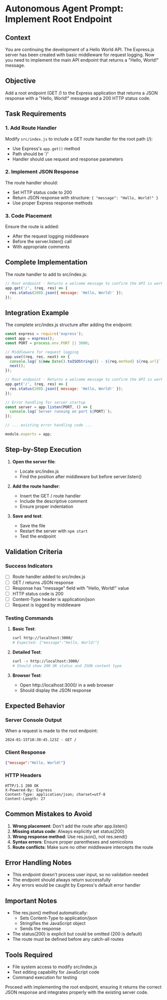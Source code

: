 # Autonomous Agent Prompt: Implement Root Endpoint

## Context
You are continuing the development of a Hello World API. The Express.js server has been created with basic middleware for request logging. Now you need to implement the main API endpoint that returns a "Hello, World!" message.

## Objective
Add a root endpoint (GET /) to the Express application that returns a JSON response with a "Hello, World!" message and a 200 HTTP status code.

## Task Requirements

### 1. Add Route Handler
Modify `src/index.js` to include a GET route handler for the root path (/):
- Use Express's `app.get()` method
- Path should be '/'
- Handler should use request and response parameters

### 2. Implement JSON Response
The route handler should:
- Set HTTP status code to 200
- Return JSON response with structure: `{ "message": "Hello, World!" }`
- Use proper Express response methods

### 3. Code Placement
Ensure the route is added:
- After the request logging middleware
- Before the server.listen() call
- With appropriate comments

## Complete Implementation

The route handler to add to src/index.js:

```javascript
// Root endpoint - Returns a welcome message to confirm the API is working
app.get('/', (req, res) => {
  res.status(200).json({ message: 'Hello, World!' });
});
```

## Integration Example

The complete src/index.js structure after adding the endpoint:

```javascript
const express = require('express');
const app = express();
const PORT = process.env.PORT || 3000;

// Middleware for request logging
app.use((req, res, next) => {
  console.log(`${new Date().toISOString()} - ${req.method} ${req.url}`);
  next();
});

// Root endpoint - Returns a welcome message to confirm the API is working
app.get('/', (req, res) => {
  res.status(200).json({ message: 'Hello, World!' });
});

// Error handling for server startup
const server = app.listen(PORT, () => {
  console.log(`Server running on port ${PORT}`);
});

// ... existing error handling code ...

module.exports = app;
```

## Step-by-Step Execution

1. **Open the server file**:
   - Locate src/index.js
   - Find the position after middleware but before server.listen()

2. **Add the route handler**:
   - Insert the GET / route handler
   - Include the descriptive comment
   - Ensure proper indentation

3. **Save and test**:
   - Save the file
   - Restart the server with `npm start`
   - Test the endpoint

## Validation Criteria

### Success Indicators
- [ ] Route handler added to src/index.js
- [ ] GET / returns JSON response
- [ ] Response has "message" field with "Hello, World!" value
- [ ] HTTP status code is 200
- [ ] Content-Type header is application/json
- [ ] Request is logged by middleware

### Testing Commands

1. **Basic Test**:
   ```bash
   curl http://localhost:3000/
   # Expected: {"message":"Hello, World!"}
   ```

2. **Detailed Test**:
   ```bash
   curl -v http://localhost:3000/
   # Should show 200 OK status and JSON content type
   ```

3. **Browser Test**:
   - Open http://localhost:3000/ in a web browser
   - Should display the JSON response

## Expected Behavior

### Server Console Output
When a request is made to the root endpoint:
```
2024-01-15T10:30:45.123Z - GET /
```

### Client Response
```json
{"message":"Hello, World!"}
```

### HTTP Headers
```
HTTP/1.1 200 OK
X-Powered-By: Express
Content-Type: application/json; charset=utf-8
Content-Length: 27
```

## Common Mistakes to Avoid

1. **Wrong placement**: Don't add the route after app.listen()
2. **Missing status code**: Always explicitly set status(200)
3. **Wrong response method**: Use res.json(), not res.send()
4. **Syntax errors**: Ensure proper parentheses and semicolons
5. **Route conflicts**: Make sure no other middleware intercepts the route

## Error Handling Notes

- This endpoint doesn't process user input, so no validation needed
- The endpoint should always return successfully
- Any errors would be caught by Express's default error handler

## Important Notes

- The res.json() method automatically:
  - Sets Content-Type to application/json
  - Stringifies the JavaScript object
  - Sends the response
- The status(200) is explicit but could be omitted (200 is default)
- The route must be defined before any catch-all routes

## Tools Required
- File system access to modify src/index.js
- Text editing capability for JavaScript code
- Command execution for testing

Proceed with implementing the root endpoint, ensuring it returns the correct JSON response and integrates properly with the existing server code.